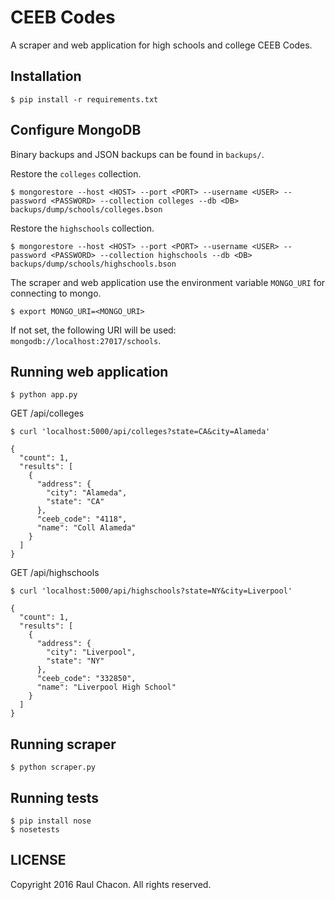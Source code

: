 # CEEB Codes

A scraper and web application for high schools and college CEEB Codes.


## Installation

```
$ pip install -r requirements.txt
```


## Configure MongoDB

Binary backups and JSON backups can be found in `backups/`.

Restore the `colleges` collection.

```
$ mongorestore --host <HOST> --port <PORT> --username <USER> --password <PASSWORD> --collection colleges --db <DB> backups/dump/schools/colleges.bson
```

Restore the `highschools` collection.

```
$ mongorestore --host <HOST> --port <PORT> --username <USER> --password <PASSWORD> --collection highschools --db <DB> backups/dump/schools/highschools.bson
```

The scraper and web application use the environment variable `MONGO_URI` for connecting to mongo.

```
$ export MONGO_URI=<MONGO_URI>
```

If not set, the following URI will be used: `mongodb://localhost:27017/schools`.


## Running web application

```
$ python app.py
```

GET /api/colleges

```
$ curl 'localhost:5000/api/colleges?state=CA&city=Alameda'
```

```
{
  "count": 1,
  "results": [
    {
      "address": {
        "city": "Alameda",
        "state": "CA"
      },
      "ceeb_code": "4118",
      "name": "Coll Alameda"
    }
  ]
}
```

GET /api/highschools

```
$ curl 'localhost:5000/api/highschools?state=NY&city=Liverpool'
```

```
{
  "count": 1,
  "results": [
    {
      "address": {
        "city": "Liverpool",
        "state": "NY"
      },
      "ceeb_code": "332850",
      "name": "Liverpool High School"
    }
  ]
}
```


## Running scraper

```
$ python scraper.py
```


## Running tests

```
$ pip install nose
$ nosetests
```


## LICENSE

Copyright 2016 Raul Chacon. All rights reserved.
